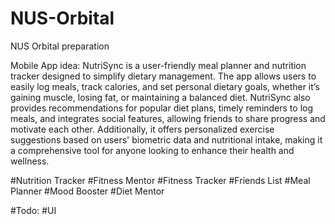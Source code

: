 # NUS-Orbital
NUS Orbital preparation

Mobile App idea: NutriSync is a user-friendly meal planner and nutrition tracker designed to simplify dietary management. The app allows users to easily log meals, track calories, and set personal dietary goals, whether it’s gaining muscle, losing fat, or maintaining a balanced diet. NutriSync also provides recommendations for popular diet plans, timely reminders to log meals, and integrates social features, allowing friends to share progress and motivate each other. Additionally, it offers personalized exercise suggestions based on users' biometric data and nutritional intake, making it a comprehensive tool for anyone looking to enhance their health and wellness.

#Nutrition Tracker #Fitness Mentor #Fitness Tracker #Friends List #Meal Planner #Mood Booster #Diet Mentor

#Todo: #UI
